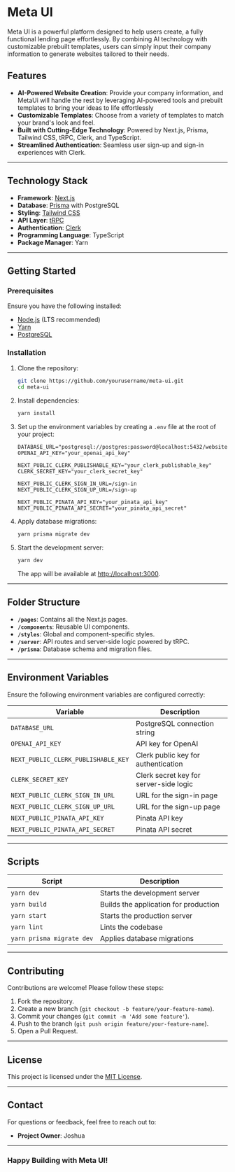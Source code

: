 # Meta UI

Meta UI is a powerful platform designed to help users create, a fully functional lending page effortlessly. By combining AI technology with customizable prebuilt templates, users can simply input their company information to generate websites tailored to their needs.

## Features

- **AI-Powered Website Creation**: Provide your company information, and MetaUi will handle the rest by leveraging AI-powered tools and prebuilt templates to bring your ideas to life effortlessly
- **Customizable Templates**: Choose from a variety of templates to match your brand's look and feel.
- **Built with Cutting-Edge Technology**: Powered by Next.js, Prisma, Tailwind CSS, tRPC, Clerk, and TypeScript.
- **Streamlined Authentication**: Seamless user sign-up and sign-in experiences with Clerk.

---

## Technology Stack

- **Framework**: [Next.js](https://nextjs.org/)
- **Database**: [Prisma](https://www.prisma.io/) with PostgreSQL
- **Styling**: [Tailwind CSS](https://tailwindcss.com/)
- **API Layer**: [tRPC](https://trpc.io/)
- **Authentication**: [Clerk](https://clerk.dev/)
- **Programming Language**: TypeScript
- **Package Manager**: Yarn

---

## Getting Started

### Prerequisites

Ensure you have the following installed:

- [Node.js](https://nodejs.org/) (LTS recommended)
- [Yarn](https://yarnpkg.com/)
- [PostgreSQL](https://www.postgresql.org/)

### Installation

1. Clone the repository:

   ```bash
   git clone https://github.com/yourusername/meta-ui.git
   cd meta-ui
   ```

2. Install dependencies:

   ```bash
   yarn install
   ```

3. Set up the environment variables by creating a `.env` file at the root of your project:

   ```env
   DATABASE_URL="postgresql://postgres:password@localhost:5432/website"
   OPENAI_API_KEY="your_openai_api_key"

   NEXT_PUBLIC_CLERK_PUBLISHABLE_KEY="your_clerk_publishable_key"
   CLERK_SECRET_KEY="your_clerk_secret_key"

   NEXT_PUBLIC_CLERK_SIGN_IN_URL=/sign-in
   NEXT_PUBLIC_CLERK_SIGN_UP_URL=/sign-up

   NEXT_PUBLIC_PINATA_API_KEY="your_pinata_api_key"
   NEXT_PUBLIC_PINATA_API_SECRET="your_pinata_api_secret"
   ```

4. Apply database migrations:

   ```bash
   yarn prisma migrate dev
   ```

5. Start the development server:
   ```bash
   yarn dev
   ```
   The app will be available at [http://localhost:3000](http://localhost:3000).

---

## Folder Structure

- **`/pages`**: Contains all the Next.js pages.
- **`/components`**: Reusable UI components.
- **`/styles`**: Global and component-specific styles.
- **`/server`**: API routes and server-side logic powered by tRPC.
- **`/prisma`**: Database schema and migration files.

---

## Environment Variables

Ensure the following environment variables are configured correctly:

| Variable                            | Description                            |
| ----------------------------------- | -------------------------------------- |
| `DATABASE_URL`                      | PostgreSQL connection string           |
| `OPENAI_API_KEY`                    | API key for OpenAI                     |
| `NEXT_PUBLIC_CLERK_PUBLISHABLE_KEY` | Clerk public key for authentication    |
| `CLERK_SECRET_KEY`                  | Clerk secret key for server-side logic |
| `NEXT_PUBLIC_CLERK_SIGN_IN_URL`     | URL for the sign-in page               |
| `NEXT_PUBLIC_CLERK_SIGN_UP_URL`     | URL for the sign-up page               |
| `NEXT_PUBLIC_PINATA_API_KEY`        | Pinata API key                         |
| `NEXT_PUBLIC_PINATA_API_SECRET`     | Pinata API secret                      |

---

## Scripts

| Script                    | Description                           |
| ------------------------- | ------------------------------------- |
| `yarn dev`                | Starts the development server         |
| `yarn build`              | Builds the application for production |
| `yarn start`              | Starts the production server          |
| `yarn lint`               | Lints the codebase                    |
| `yarn prisma migrate dev` | Applies database migrations           |

---

## Contributing

Contributions are welcome! Please follow these steps:

1. Fork the repository.
2. Create a new branch (`git checkout -b feature/your-feature-name`).
3. Commit your changes (`git commit -m 'Add some feature'`).
4. Push to the branch (`git push origin feature/your-feature-name`).
5. Open a Pull Request.

---

## License

This project is licensed under the [MIT License](./LICENSE).

---

## Contact

For questions or feedback, feel free to reach out to:

- **Project Owner**: Joshua

---

### Happy Building with Meta UI!
